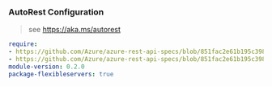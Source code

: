 ### AutoRest Configuration

> see https://aka.ms/autorest

``` yaml
require:
- https://github.com/Azure/azure-rest-api-specs/blob/851fac2e61b195c3980992de0b837c3dfb8075a1/specification/postgresql/resource-manager/readme.md
- https://github.com/Azure/azure-rest-api-specs/blob/851fac2e61b195c3980992de0b837c3dfb8075a1/specification/postgresql/resource-manager/readme.go.md
module-version: 0.2.0
package-flexibleservers: true
```
